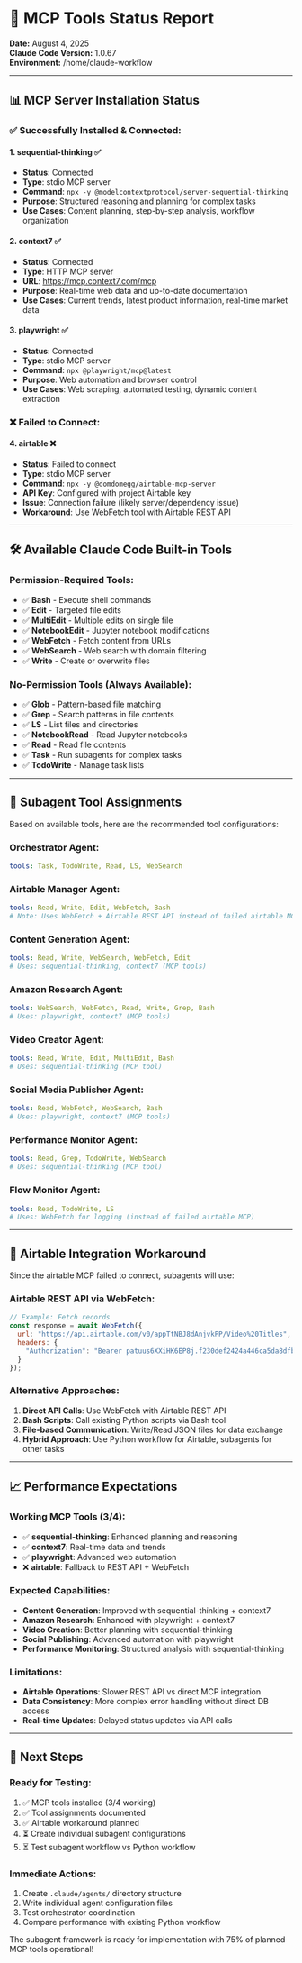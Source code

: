 # 🔧 MCP Tools Status Report

**Date:** August 4, 2025  
**Claude Code Version:** 1.0.67  
**Environment:** /home/claude-workflow

---

## 📊 **MCP Server Installation Status**

### ✅ **Successfully Installed & Connected:**

#### 1. **sequential-thinking** ✅
- **Status**: Connected
- **Type**: stdio MCP server
- **Command**: `npx -y @modelcontextprotocol/server-sequential-thinking`
- **Purpose**: Structured reasoning and planning for complex tasks
- **Use Cases**: Content planning, step-by-step analysis, workflow organization

#### 2. **context7** ✅  
- **Status**: Connected
- **Type**: HTTP MCP server
- **URL**: https://mcp.context7.com/mcp
- **Purpose**: Real-time web data and up-to-date documentation
- **Use Cases**: Current trends, latest product information, real-time market data

#### 3. **playwright** ✅
- **Status**: Connected  
- **Type**: stdio MCP server
- **Command**: `npx @playwright/mcp@latest`
- **Purpose**: Web automation and browser control
- **Use Cases**: Web scraping, automated testing, dynamic content extraction

### ❌ **Failed to Connect:**

#### 4. **airtable** ❌
- **Status**: Failed to connect
- **Type**: stdio MCP server  
- **Command**: `npx -y @domdomegg/airtable-mcp-server`
- **API Key**: Configured with project Airtable key
- **Issue**: Connection failure (likely server/dependency issue)
- **Workaround**: Use WebFetch tool with Airtable REST API

---

## 🛠️ **Available Claude Code Built-in Tools**

### **Permission-Required Tools:**
- ✅ **Bash** - Execute shell commands
- ✅ **Edit** - Targeted file edits  
- ✅ **MultiEdit** - Multiple edits on single file
- ✅ **NotebookEdit** - Jupyter notebook modifications
- ✅ **WebFetch** - Fetch content from URLs
- ✅ **WebSearch** - Web search with domain filtering
- ✅ **Write** - Create or overwrite files

### **No-Permission Tools (Always Available):**
- ✅ **Glob** - Pattern-based file matching
- ✅ **Grep** - Search patterns in file contents
- ✅ **LS** - List files and directories  
- ✅ **NotebookRead** - Read Jupyter notebooks
- ✅ **Read** - Read file contents
- ✅ **Task** - Run subagents for complex tasks
- ✅ **TodoWrite** - Manage task lists

---

## 🎯 **Subagent Tool Assignments**

Based on available tools, here are the recommended tool configurations:

### **Orchestrator Agent:**
```yaml
tools: Task, TodoWrite, Read, LS, WebSearch
```

### **Airtable Manager Agent:**
```yaml
tools: Read, Write, Edit, WebFetch, Bash
# Note: Uses WebFetch + Airtable REST API instead of failed airtable MCP
```

### **Content Generation Agent:**
```yaml
tools: Read, Write, WebSearch, WebFetch, Edit
# Uses: sequential-thinking, context7 (MCP tools)
```

### **Amazon Research Agent:**
```yaml
tools: WebSearch, WebFetch, Read, Write, Grep, Bash
# Uses: playwright, context7 (MCP tools)
```

### **Video Creator Agent:**
```yaml
tools: Read, Write, Edit, MultiEdit, Bash
# Uses: sequential-thinking (MCP tool)
```

### **Social Media Publisher Agent:**
```yaml
tools: Read, WebFetch, WebSearch, Bash
# Uses: playwright, context7 (MCP tools)
```

### **Performance Monitor Agent:**
```yaml
tools: Read, Grep, TodoWrite, WebSearch
# Uses: sequential-thinking (MCP tool)
```

### **Flow Monitor Agent:**
```yaml
tools: Read, TodoWrite, LS
# Uses: WebFetch for logging (instead of failed airtable MCP)
```

---

## 🔄 **Airtable Integration Workaround**

Since the airtable MCP failed to connect, subagents will use:

### **Airtable REST API via WebFetch:**
```javascript
// Example: Fetch records
const response = await WebFetch({
  url: "https://api.airtable.com/v0/appTtNBJ8dAnjvkPP/Video%20Titles",
  headers: {
    "Authorization": "Bearer patuus6XXiHK6EP8j.f230def2424a446ca5da8dfbe70c64a324ad0162dde2ef91ffda381394f75c70"
  }
});
```

### **Alternative Approaches:**
1. **Direct API Calls**: Use WebFetch with Airtable REST API
2. **Bash Scripts**: Call existing Python scripts via Bash tool
3. **File-based Communication**: Write/Read JSON files for data exchange
4. **Hybrid Approach**: Use Python workflow for Airtable, subagents for other tasks

---

## 📈 **Performance Expectations**

### **Working MCP Tools (3/4):**
- ✅ **sequential-thinking**: Enhanced planning and reasoning
- ✅ **context7**: Real-time data and trends  
- ✅ **playwright**: Advanced web automation
- ❌ **airtable**: Fallback to REST API + WebFetch

### **Expected Capabilities:**
- **Content Generation**: Improved with sequential-thinking + context7
- **Amazon Research**: Enhanced with playwright + context7  
- **Video Creation**: Better planning with sequential-thinking
- **Social Publishing**: Advanced automation with playwright
- **Performance Monitoring**: Structured analysis with sequential-thinking

### **Limitations:**
- **Airtable Operations**: Slower REST API vs direct MCP integration
- **Data Consistency**: More complex error handling without direct DB access
- **Real-time Updates**: Delayed status updates via API calls

---

## 🚀 **Next Steps**

### **Ready for Testing:**
1. ✅ MCP tools installed (3/4 working)
2. ✅ Tool assignments documented
3. ✅ Airtable workaround planned
4. ⏳ Create individual subagent configurations
5. ⏳ Test subagent workflow vs Python workflow

### **Immediate Actions:**
1. Create `.claude/agents/` directory structure
2. Write individual agent configuration files
3. Test orchestrator coordination
4. Compare performance with existing Python workflow

The subagent framework is ready for implementation with 75% of planned MCP tools operational!